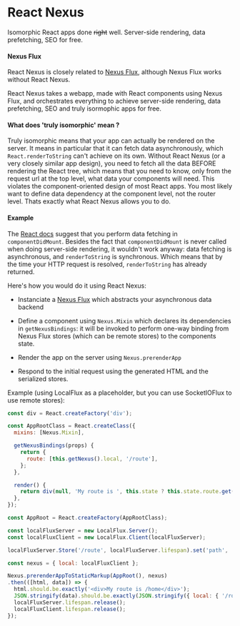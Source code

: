 React Nexus
===========

Isomorphic React apps done ~~right~~ well. Server-side rendering, data prefetching, SEO for free.

#### Nexus Flux

React Nexus is closely related to [Nexus Flux](https://github.com/elierotenberg/nexus-flux), although Nexus Flux works without React Nexus.

React Nexus takes a webapp, made with React components using Nexus Flux, and orchestrates everything to achieve server-side rendering, data prefetching, SEO and truly isormophic apps for free.

#### What does 'truly isomorphic' mean ?

Truly isomorphic means that your app can actually be rendered on the server. It means in particular that it can fetch data asynchronously, which `React.renderToString` can't achieve on its own. Without React Nexus (or a very closely similar app design), you need to fetch all the data BEFORE rendering the React tree, which means that you need to know, only from the request url at the top level, what data your components will need. This violates the component-oriented design of most React apps. You most likely want to define data dependency at the component level, not the router level. Thats exactly what React Nexus allows you to do.

#### Example

The [React docs](http://facebook.github.io/react/tips/initial-ajax.html) suggest that you perform data fetching in `componentDidMount`. Besides the fact that `componentDidMount` is never called when doing server-side rendering, it wouldn't work anyway: data fetching is asynchronous, and `renderToString` is synchronous. Which means that by the time your HTTP request is resolved, `renderToString` has already returned.

Here's how you would do it using React Nexus:

- Instanciate a [Nexus Flux](https://github.com/elierotenberg/nexus-flux) which abstracts your asynchronous data backend

- Define a component using `Nexus.Mixin` which declares its dependencies in `getNexusBindings`: it will be invoked to perform one-way binding from Nexus Flux stores (which can be remote stores) to the components state.

- Render the app on the server using `Nexus.prerenderApp`

- Respond to the initial request using the generated HTML and the serialized stores.


Example (using LocalFlux as a placeholder, but you can use SocketIOFlux to use remote stores):

```js
const div = React.createFactory('div');

const AppRootClass = React.createClass({
  mixins: [Nexus.Mixin],

  getNexusBindings(props) {
    return {
      route: [this.getNexus().local, '/route'],
    };
  },

  render() {
    return div(null, 'My route is ', this.state ? this.state.route.get('path') : null);
  },
});

const AppRoot = React.createFactory(AppRootClass);

const localFluxServer = new LocalFlux.Server();
const localFluxClient = new LocalFlux.Client(localFluxServer);

localFluxServer.Store('/route', localFluxServer.lifespan).set('path', '/home').commit();

const nexus = { local: localFluxClient };

Nexus.prerenderAppToStaticMarkup(AppRoot(), nexus)
.then(([html, data]) => {
  html.should.be.exactly('<div>My route is /home</div>');
  JSON.stringify(data).should.be.exactly(JSON.stringify({ local: { '/route': { path: '/home' }}}));
  localFluxServer.lifespan.release();
  localFluxClient.lifespan.release();
});
```
